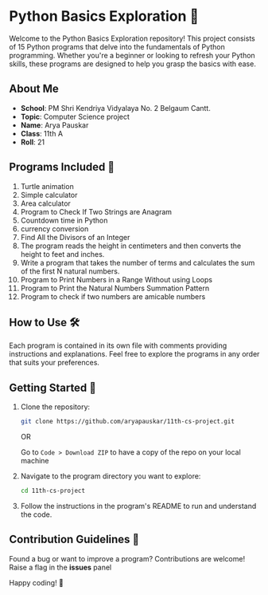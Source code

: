 
# Python Basics Exploration 🐍

Welcome to the Python Basics Exploration repository! This project consists of 15 Python programs that delve into the fundamentals of Python programming. Whether you're a beginner or looking to refresh your Python skills, these programs are designed to help you grasp the basics with ease.

## About Me
- **School**: PM Shri Kendriya Vidyalaya No. 2 Belgaum Cantt.
- **Topic**: Computer Science project
- **Name**: Arya Pauskar
- **Class**: 11th A
- **Roll**: 21

## Programs Included 🚀

1. Turtle animation
2. Simple calculator
3. Area calculator
4. Program to Check If Two Strings are Anagram
5. Countdown time in Python
6. currency conversion
7. Find All the Divisors of an Integer
8. The program reads the height in centimeters and then converts the height to feet and inches.
9. Write a program that takes the number of terms and calculates the sum of the first N natural numbers.
10. Program to Print Numbers in a Range Without using Loops
11. Program to Print the Natural Numbers Summation Pattern
12. Program to check if two numbers are amicable numbers

## How to Use 🛠️

Each program is contained in its own file with comments providing instructions and explanations. Feel free to explore the programs in any order that suits your preferences.

## Getting Started 🏁

1. Clone the repository:

   ```bash
   git clone https://github.com/aryapauskar/11th-cs-project.git
   ```

    OR

    Go to `Code > Download ZIP` to have a copy of the repo on your local machine

2. Navigate to the program directory you want to explore:

   ```bash
   cd 11th-cs-project
   ```

3. Follow the instructions in the program's README to run and understand the code.

## Contribution Guidelines 🤝

Found a bug or want to improve a program? Contributions are welcome! Raise a flag in the **issues** panel

Happy coding! 🚀
